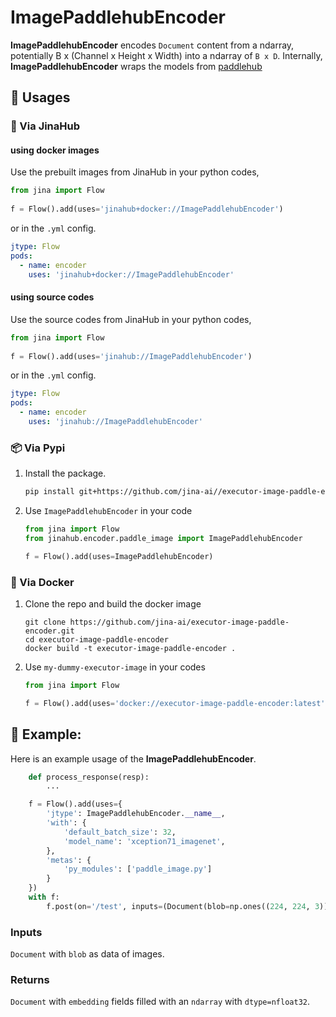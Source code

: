 # ImagePaddlehubEncoder

**ImagePaddlehubEncoder** encodes `Document` content from a ndarray, potentially B x (Channel x Height x Width) into a ndarray of `B x D`. Internally, **ImagePaddlehubEncoder** wraps the models from [paddlehub](https://github.com/PaddlePaddle/PaddleHub)

## 🚀 Usages

### 🚚 Via JinaHub

#### using docker images
Use the prebuilt images from JinaHub in your python codes, 

```python
from jina import Flow
	
f = Flow().add(uses='jinahub+docker://ImagePaddlehubEncoder')
```

or in the `.yml` config.
	
```yaml
jtype: Flow
pods:
  - name: encoder
    uses: 'jinahub+docker://ImagePaddlehubEncoder'
```

#### using source codes
Use the source codes from JinaHub in your python codes,

```python
from jina import Flow
	
f = Flow().add(uses='jinahub://ImagePaddlehubEncoder')
```

or in the `.yml` config.

```yaml
jtype: Flow
pods:
  - name: encoder
    uses: 'jinahub://ImagePaddlehubEncoder'
```


### 📦️ Via Pypi

1. Install the package.

	```bash
	pip install git+https://github.com/jina-ai//executor-image-paddle-encoder.git
	```

1. Use `ImagePaddlehubEncoder` in your code

	```python
	from jina import Flow
	from jinahub.encoder.paddle_image import ImagePaddlehubEncoder
	
	f = Flow().add(uses=ImagePaddlehubEncoder)
	```


### 🐳 Via Docker

1. Clone the repo and build the docker image

	```shell
	git clone https://github.com/jina-ai/executor-image-paddle-encoder.git
	cd executor-image-paddle-encoder
	docker build -t executor-image-paddle-encoder .
	```

1. Use `my-dummy-executor-image` in your codes

	```python
	from jina import Flow
	
	f = Flow().add(uses='docker://executor-image-paddle-encoder:latest')
	```
 
## 🎉 Example:

Here is an example usage of the **ImagePaddlehubEncoder**.

```python
    def process_response(resp):
        ...

    f = Flow().add(uses={
        'jtype': ImagePaddlehubEncoder.__name__,
        'with': {
            'default_batch_size': 32,
            'model_name': 'xception71_imagenet',
        },
        'metas': {
            'py_modules': ['paddle_image.py']
        }
    })
    with f:
        f.post(on='/test', inputs=(Document(blob=np.ones((224, 224, 3))) for _ in range(25)), on_done=process_response)
```

### Inputs 

`Document` with `blob` as data of images.

### Returns

`Document` with `embedding` fields filled with an `ndarray`  with `dtype=nfloat32`.
